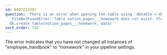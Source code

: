 ```yaml
---
id: 0407213397
question: 'There is an error when opening the table using `dbtable = db.open_table("notion_pages___homework")`:
  `FileNotFoundError: Table notion_pages___homework does not exist. Please first call
  db.create_table(notion_pages___homework, data)`'
sort_order: 710
---
```


The error indicates that you have not changed all instances of "employee_handbook" to "homework" in your pipeline settings.